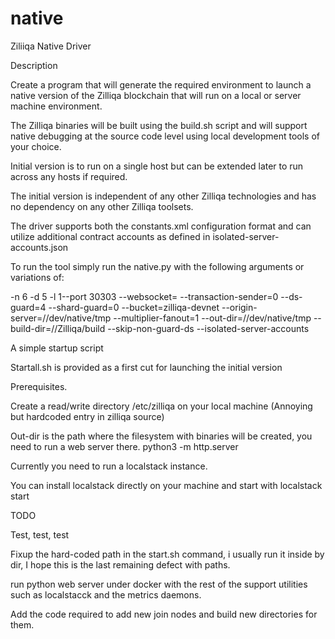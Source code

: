 # native

Ziliiqa Native Driver

Description

Create a program that will generate the required environment to launch a native version of the Zilliqa blockchain that will run on a local or server machine environment.

The Zilliqa binaries will be built using the build.sh script and will support native debugging at the source code level using local development tools of your choice.

Initial version is to run on a single host but can be extended later to run across any hosts if required.

The initial version is independent of any other Zilliqa technologies and has no dependency on any other Zilliqa toolsets.

The driver supports both the constants.xml configuration format and can utilize additional contract accounts as defined in isolated-server-accounts.json

To run the tool simply run the native.py with the following arguments or variations of:

-n 6 -d 5 -l 1--port 30303 --websocket= --transaction-sender=0
--ds-guard=4
--shard-guard=0
--bucket=zilliqa-devnet
--origin-server=/<yourdir>/dev/native/tmp
--multiplier-fanout=1
--out-dir=/<yourdir>/dev/native/tmp
--build-dir=/<yourdir>/Zilliqa/build
--skip-non-guard-ds
--isolated-server-accounts

A simple startup script

Startall.sh is provided as a first cut for launching the initial version


Prerequisites.

Create a read/write directory /etc/zilliqa on your local machine (Annoying but hardcoded entry in zilliqa source)

Out-dir is the path where the filesystem with binaries will be created, you need to run a web server there.   python3 -m http.server

Currently you need to run a localstack instance.

You can install localstack directly on your machine and start with localstack start


TODO

Test, test, test

Fixup the hard-coded path in the start.sh command, i usually run it inside by dir, I hope this is the last remaining defect with paths.

run python web server under docker with the rest of the support utilities such as localstacck
and the metrics daemons.

Add the code required to add new join nodes and build new directories for them.